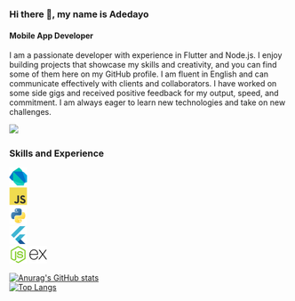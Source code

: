 ### Hi there 👋, my name is Adedayo
#### Mobile App Developer

I am a passionate developer with experience in Flutter and Node.js. I enjoy building projects that showcase my skills and creativity, and you can find some of them here on my GitHub profile. I am fluent in English and can communicate effectively with clients and collaborators. I have worked on some side gigs and received positive feedback for my output, speed, and commitment. I am always eager to learn new technologies and take on new challenges.

![](https://komarev.com/ghpvc/?username=adedayoniyi)

### Skills and Experience

<a style="text-decoration: none;" href="https://dart.dev/"> <img src="https://github.com/devicons/devicon/blob/master/icons/dart/dart-original.svg" alt="dart" width="32" height="32" /></a>	
<a style="text-decoration: none;" href="https://developer.mozilla.org/en-US/docs/Web/JavaScript"> <img src="https://raw.githubusercontent.com/devicons/devicon/master/icons/javascript/javascript-original.svg" alt="javascript" width="32" height="32" /></a>	
<a style="text-decoration: none;" href="https://www.python.org/"> <img src="https://github.com/devicons/devicon/blob/00f02ef57fb7601fd1ddcc2fe6fe670fef3ae3e4/icons/python/python-original.svg" alt="python" width="32" height="32" /></a>	
<a style="text-decoration: none;" href="https://flutter.dev/"> <img src="https://github.com/devicons/devicon/blob/00f02ef57fb7601fd1ddcc2fe6fe670fef3ae3e4/icons/flutter/flutter-original.svg" alt="flutter" width="32" height="32"/></a>	
<a style="text-decoration:none" href="https://nodejs.org"> <img src="https://github.com/devicons/devicon/blob/00f02ef57fb7601fd1ddcc2fe6fe670fef3ae3e4/icons/nodejs/nodejs-original.svg" alt="nodejs" width="32" height="32" /></a>	
<a style="text-decoration: none;" href="https://expressjs.com"> <img src="https://github.com/devicons/devicon/blob/00f02ef57fb7601fd1ddcc2fe6fe670fef3ae3e4/icons/express/express-original.svg" alt="express" width="32" height="32" /></a>

[![Anurag's GitHub stats](https://github-readme-stats.vercel.app/api?username=adedayoniyi)](https://github.com/anuraghazra/github-readme-stats)
<br/>
 [![Top Langs](https://github-readme-stats.vercel.app/api/top-langs/?username=adedayoniyi&langs_count=10&hide=html,css)](https://github.com/anuraghazra/github-readme-stats)

